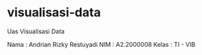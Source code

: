 # visualisasi-data
Uas Visualisasi Data

Nama  : Andrian Rizky Restuyadi
NIM   : A2.2000008
Kelas : TI - VIB 
